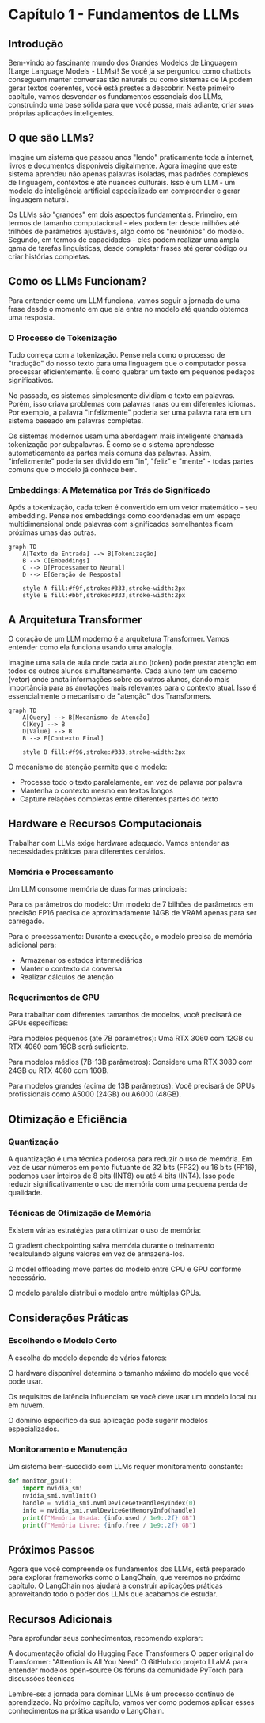 # Capítulo 1 - Fundamentos de LLMs

## Introdução

Bem-vindo ao fascinante mundo dos Grandes Modelos de Linguagem (Large Language Models - LLMs)! Se você já se perguntou como chatbots conseguem manter conversas tão naturais ou como sistemas de IA podem gerar textos coerentes, você está prestes a descobrir. Neste primeiro capítulo, vamos desvendar os fundamentos essenciais dos LLMs, construindo uma base sólida para que você possa, mais adiante, criar suas próprias aplicações inteligentes.

## O que são LLMs?

Imagine um sistema que passou anos "lendo" praticamente toda a internet, livros e documentos disponíveis digitalmente. Agora imagine que este sistema aprendeu não apenas palavras isoladas, mas padrões complexos de linguagem, contextos e até nuances culturais. Isso é um LLM - um modelo de inteligência artificial especializado em compreender e gerar linguagem natural.

Os LLMs são "grandes" em dois aspectos fundamentais. Primeiro, em termos de tamanho computacional - eles podem ter desde milhões até trilhões de parâmetros ajustáveis, algo como os "neurônios" do modelo. Segundo, em termos de capacidades - eles podem realizar uma ampla gama de tarefas linguísticas, desde completar frases até gerar código ou criar histórias completas.

## Como os LLMs Funcionam?

Para entender como um LLM funciona, vamos seguir a jornada de uma frase desde o momento em que ela entra no modelo até quando obtemos uma resposta.

### O Processo de Tokenização

Tudo começa com a tokenização. Pense nela como o processo de "tradução" do nosso texto para uma linguagem que o computador possa processar eficientemente. É como quebrar um texto em pequenos pedaços significativos.

No passado, os sistemas simplesmente dividiam o texto em palavras. Porém, isso criava problemas com palavras raras ou em diferentes idiomas. Por exemplo, a palavra "infelizmente" poderia ser uma palavra rara em um sistema baseado em palavras completas.

Os sistemas modernos usam uma abordagem mais inteligente chamada tokenização por subpalavras. É como se o sistema aprendesse automaticamente as partes mais comuns das palavras. Assim, "infelizmente" poderia ser dividido em "in", "feliz" e "mente" - todas partes comuns que o modelo já conhece bem.

### Embeddings: A Matemática por Trás do Significado

Após a tokenização, cada token é convertido em um vetor matemático - seu embedding. Pense nos embeddings como coordenadas em um espaço multidimensional onde palavras com significados semelhantes ficam próximas umas das outras.

```mermaid
graph TD
    A[Texto de Entrada] --> B[Tokenização]
    B --> C[Embeddings]
    C --> D[Processamento Neural]
    D --> E[Geração de Resposta]
    
    style A fill:#f9f,stroke:#333,stroke-width:2px
    style E fill:#bbf,stroke:#333,stroke-width:2px
```

## A Arquitetura Transformer

O coração de um LLM moderno é a arquitetura Transformer. Vamos entender como ela funciona usando uma analogia.

Imagine uma sala de aula onde cada aluno (token) pode prestar atenção em todos os outros alunos simultaneamente. Cada aluno tem um caderno (vetor) onde anota informações sobre os outros alunos, dando mais importância para as anotações mais relevantes para o contexto atual. Isso é essencialmente o mecanismo de "atenção" dos Transformers.

```mermaid
graph TD
    A[Query] --> B[Mecanismo de Atenção]
    C[Key] --> B
    D[Value] --> B
    B --> E[Contexto Final]
    
    style B fill:#f96,stroke:#333,stroke-width:2px
```

O mecanismo de atenção permite que o modelo:
- Processe todo o texto paralelamente, em vez de palavra por palavra
- Mantenha o contexto mesmo em textos longos
- Capture relações complexas entre diferentes partes do texto

## Hardware e Recursos Computacionais

Trabalhar com LLMs exige hardware adequado. Vamos entender as necessidades práticas para diferentes cenários.

### Memória e Processamento

Um LLM consome memória de duas formas principais:

Para os parâmetros do modelo: Um modelo de 7 bilhões de parâmetros em precisão FP16 precisa de aproximadamente 14GB de VRAM apenas para ser carregado.

Para o processamento: Durante a execução, o modelo precisa de memória adicional para:
- Armazenar os estados intermediários
- Manter o contexto da conversa
- Realizar cálculos de atenção

### Requerimentos de GPU

Para trabalhar com diferentes tamanhos de modelos, você precisará de GPUs específicas:

Para modelos pequenos (até 7B parâmetros):
Uma RTX 3060 com 12GB ou RTX 4060 com 16GB será suficiente.

Para modelos médios (7B-13B parâmetros):
Considere uma RTX 3080 com 24GB ou RTX 4080 com 16GB.

Para modelos grandes (acima de 13B parâmetros):
Você precisará de GPUs profissionais como A5000 (24GB) ou A6000 (48GB).

## Otimização e Eficiência

### Quantização

A quantização é uma técnica poderosa para reduzir o uso de memória. Em vez de usar números em ponto flutuante de 32 bits (FP32) ou 16 bits (FP16), podemos usar inteiros de 8 bits (INT8) ou até 4 bits (INT4). Isso pode reduzir significativamente o uso de memória com uma pequena perda de qualidade.

### Técnicas de Otimização de Memória

Existem várias estratégias para otimizar o uso de memória:

O gradient checkpointing salva memória durante o treinamento recalculando alguns valores em vez de armazená-los.

O model offloading move partes do modelo entre CPU e GPU conforme necessário.

O modelo paralelo distribui o modelo entre múltiplas GPUs.

## Considerações Práticas

### Escolhendo o Modelo Certo

A escolha do modelo depende de vários fatores:

O hardware disponível determina o tamanho máximo do modelo que você pode usar.

Os requisitos de latência influenciam se você deve usar um modelo local ou em nuvem.

O domínio específico da sua aplicação pode sugerir modelos especializados.

### Monitoramento e Manutenção

Um sistema bem-sucedido com LLMs requer monitoramento constante:

```python
def monitor_gpu():
    import nvidia_smi
    nvidia_smi.nvmlInit()
    handle = nvidia_smi.nvmlDeviceGetHandleByIndex(0)
    info = nvidia_smi.nvmlDeviceGetMemoryInfo(handle)
    print(f"Memória Usada: {info.used / 1e9:.2f} GB")
    print(f"Memória Livre: {info.free / 1e9:.2f} GB")
```

## Próximos Passos

Agora que você compreende os fundamentos dos LLMs, está preparado para explorar frameworks como o LangChain, que veremos no próximo capítulo. O LangChain nos ajudará a construir aplicações práticas aproveitando todo o poder dos LLMs que acabamos de estudar.

## Recursos Adicionais

Para aprofundar seus conhecimentos, recomendo explorar:

A documentação oficial do Hugging Face Transformers
O paper original do Transformer: "Attention is All You Need"
O GitHub do projeto LLaMA para entender modelos open-source
Os fóruns da comunidade PyTorch para discussões técnicas

Lembre-se: a jornada para dominar LLMs é um processo contínuo de aprendizado. No próximo capítulo, vamos ver como podemos aplicar esses conhecimentos na prática usando o LangChain.
